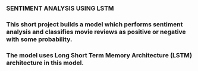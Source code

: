 ### SENTIMENT ANALYSIS USING LSTM

### This short project builds a model which performs sentiment analysis and classifies movie reviews as positive or negative with some probability.
### The model uses Long Short Term Memory Architecture (LSTM) architecture in this model.
